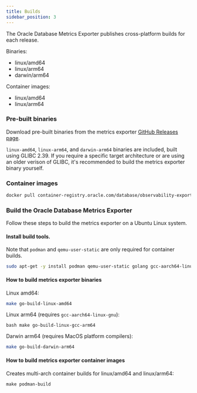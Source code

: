 ```yaml
---
title: Builds
sidebar_position: 3
---
```


The Oracle Database Metrics Exporter publishes cross-platform builds for each release.

Binaries:
- linux/amd64
- linux/arm64
- darwin/arm64

Container images:
- linux/amd64
- linux/arm64

### Pre-built binaries

Download pre-built binaries from the metrics exporter [GitHub Releases page](https://github.com/oracle/oracle-db-appdev-monitoring/releases).

`linux-amd64`, `linux-arm64`, and  `darwin-arm64` binaries are included, built using GLIBC 2.39. If you require a specific target architecture or are using an older verison of GLIBC, it's recommended to build the metrics exporter binary yourself.

### Container images

```bash
docker pull container-registry.oracle.com/database/observability-exporter:${VERSION}
```

### Build the Oracle Database Metrics Exporter

Follow these steps to build the metrics exporter on a Ubuntu Linux system.

#### Install build tools. 

Note that `podman` and `qemu-user-static` are only required for container builds.

```bash
sudo apt-get -y install podman qemu-user-static golang gcc-aarch64-linux-gnu
```

#### How to build metrics exporter binaries

Linux amd64:

```bash
make go-build-linux-amd64
```

Linux arm64 (requires `gcc-aarch64-linux-gnu`):

``bash
make go-build-linux-gcc-arm64
``

Darwin arm64 (requires MacOS platform compilers):

```bash
make go-build-darwin-arm64
```

#### How to build metrics exporter container images

Creates multi-arch container builds for linux/amd64 and linux/arm64:

```
make podman-build
```
